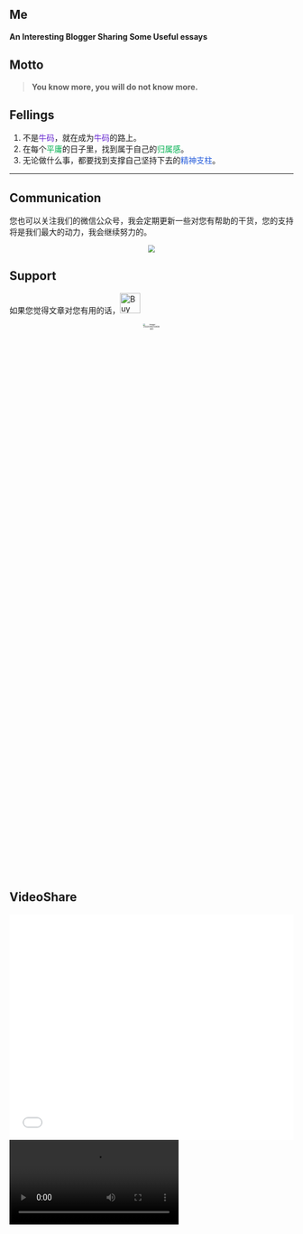 ## Me

**An Interesting Blogger Sharing Some Useful essays**

## Motto

> **You know more, you will do not know more.**

## Fellings

1. 不是<font color="#6425d0">牛码</font>，就在成为<font color="#6425d0">牛码</font>的路上。
2. 在每个<font color="#00b050">平庸</font>的日子里，找到属于自己的<font color="#00b050">归属感</font>。
3. 无论做什么事，都要找到支撑自己坚持下去的<font color="#245bdb">精神支柱</font>。

---

## Communication

您也可以关注我们的微信公众号，我会定期更新一些对您有帮助的干货，您的支持将是我们最大的动力，我会继续努力的。
<div align='center'>
    <img src="http://qnpicmap.fcsluck.top/pics/202311131335499.png" style="zoom:80%;"/> </div>

## Support

如果您觉得文章对您有用的话，<a href='https://ko-fi.com/B0B1R9U90' target='_blank'><img height='36' style='border:0px;height:36px;' src='https://storage.ko-fi.com/cdn/kofi2.png?v=3' border='0' alt='Buy Me a Coffee at ko-fi.com' /></a>
<br>

<div align='center'>
    <img src="http://qnpicmap.fcsluck.top/pics/202311131334305.png" alt="image-20220910212636463" width="25%" heigh="25%" style="zoom: 25%; align: center" />
</div>

## VideoShare

<iframe src="//player.bilibili.com/player.html?aid=431531205&bvid=BV1rG411j7u9&cid=861535623&p=1" scrolling="no" border="0" frameborder="no" framespacing="0" allowfullscreen="true"  width="100%" height="400" autoload="false"> </iframe>


<video id="player" playsinline controls data-poster="/path/to/poster.jpg">
  <source src="https://cdn.plyr.io/static/demo/View_From_A_Blue_Moon_Trailer-1080p.mp4" type="video/mp4" />
</video>

<script src="https://cdn.plyr.io/3.6.12/plyr.js"></script>
<link rel="stylesheet" href="https://cdn.plyr.io/3.6.12/plyr.css" />

